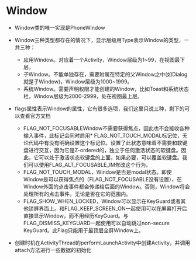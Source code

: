 # Window
* Window类的唯一实现是PhoneWindow
* Window三种类型都存在的情况下，显示层级用Type表示Window的类型，一共三种：
    * 应用Window。对应着一个Activity，Window层级为1~99，在视图最下层。
    * 子Window。不能单独存在，需要附属在特定的父Window之中(如Dialog就是子Window)，Window层级为1000~1999。
    * 系统Window。需要声明权限才能创建的Window，比如Toast和系统状态栏，Window层级为2000-2999，处在视图最上层。

* flags属性表示Window的属性，它有很多选项，我们这里只说三种，剩下的可以查看官方文档
    * FLAG_NOT_FOCUSABLEWindow不需要获得焦点，因此也不会接收各种输入事件，此标记会同时启用* FLAG_NOT_TOUCH_MODAL标记位，无论代码中有没有明确设置这个标记位。设置了此状态意味着不需要和软键盘进行交互，因为它是Z-ordered的，独立于任何激活状态的软键盘。因此，它可以处于激活状态软键盘的上面，如果必要，可以覆盖软键盘。我们可以使用FLAG_ALT_FOCUSABLE_IM修改这个行为。
    * FLAG_NOT_TOUCH_MODAL，Window是否是modal状态。即使Window是可以获得焦点的（FLAG_NOT_FOCUSABLE没有设置），在Window外面的点击事件都会传递给后面的Window。否则，Window将会处理所有的点击事件，无论是否在它的范围内。
    * FLAG_SHOW_WHEN_LOCKED，Window可以显示在KeyGuard或者其他锁屏界面上。和FLAG_KEEP_SCREEN_ON一起使用可以在屏幕打开后直接显示Window，而不用经历KeyGuard。与FLAG_DISMISS_KEYGUARD一起使用可以自动跳过non-secure KeyGuard。此Flag只能用于最顶层全屏Window上。

* 创建时机在ActivityThread的performLaunchActivity中创建Activity，并调用attach方法进行一些数据的初始化

